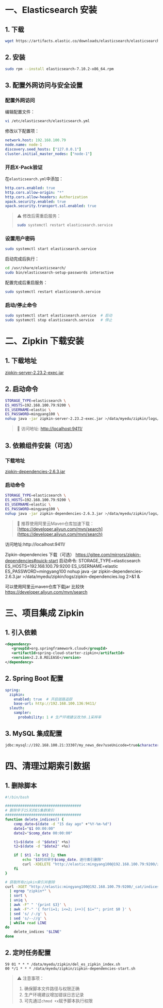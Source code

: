 # 一、Elasticsearch 安装

## 1. 下载
```bash
wget https://artifacts.elastic.co/downloads/elasticsearch/elasticsearch-7.10.2-x86_64.rpm
```
## 2. 安装
```bash
sudo rpm --install elasticsearch-7.10.2-x86_64.rpm
```
## 3. 配置外网访问与安全设置

### 配置外网访问
编辑配置文件：
```bash
vi /etc/elasticsearch/elasticsearch.yml
```

修改以下配置项：
```yaml
network.host: 192.168.100.79
node.name: node-1
discovery.seed_hosts: ["127.0.0.1"]
cluster.initial_master_nodes: ["node-1"]
```

### 开启X-Pack验证
在`elasticsearch.yml`中添加：
```yaml
http.cors.enabled: true
http.cors.allow-origin: "*"
http.cors.allow-headers: Authorization
xpack.security.enabled: true
xpack.security.transport.ssl.enabled: true
```

> ⚠️ 修改后需重启服务：
> ```bash
> sudo systemctl restart elasticsearch.service
> ```

### 设置用户密码
```bash
sudo systemctl start elasticsearch.service
```

启动完成后执行：
```bash
cd /usr/share/elasticsearch/
sudo bin/elasticsearch-setup-passwords interactive
```

配置完成后重启服务：
```bash
sudo systemctl restart elasticsearch.service
```

### 启动/停止命令
```bash
sudo systemctl start elasticsearch.service  # 启动
sudo systemctl stop elasticsearch.service   # 停止
```


# 二、Zipkin 下载安装

## 1. 下载地址
[zipkin-server-2.23.2-exec.jar](https://github.com/openzipkin/zipkin/releases)

## 2. 启动命令
```bash
STORAGE_TYPE=elasticsearch \
ES_HOSTS=192.168.100.79:9200 \
ES_USERNAME=elastic \
ES_PASSWORD=mingyang100 \
nohup java -jar zipkin-server-2.23.2-exec.jar >/data/myedu/zipkin/logs/zipkin-server.log 2>&1 &
```

> 📌 访问地址: [http://localhost:9411/](http://localhost:9411/)

## 3. 依赖组件安装（可选）
### 下载地址
[zipkin-dependencies-2.6.3.jar](https://gitee.com/mirrors/zipkin-dependencies#quick-start)

### 启动命令
```bash
STORAGE_TYPE=elasticsearch \
ES_HOSTS=192.168.100.79:9200 \
ES_USERNAME=elastic \
ES_PASSWORD=mingyang100 \
nohup java -jar zipkin-dependencies-2.6.3.jar >/data/myedu/zipkin/logs/zipkin-dependencies.log 2>&1 &
```

> 📌 推荐使用阿里云Maven仓库加速下载：
> [https://developer.aliyun.com/mvn/search](https://developer.aliyun.com/mvn/search)

访问地址:http://localhost:9411/

Zipkin-dependencies 下载（可选）
https://gitee.com/mirrors/zipkin-dependencies#quick-start
启动命令:
STORAGE_TYPE=elasticsearch ES_HOSTS=192.168.100.79:9200 ES_USERNAME=elastic ES_PASSWORD=mingyang100 nohup java -jar zipkin-dependencies-2.6.3.jar >/data/myedu/zipkin/logs/zipkin-dependencies.log 2>&1 &

可以使用阿里云maven仓库下载jar 比较快
https://developer.aliyun.com/mvn/search

# 三、项目集成 Zipkin

## 1. 引入依赖
```xml
<dependency>
   <groupId>org.springframework.cloud</groupId>
   <artifactId>spring-cloud-starter-zipkin</artifactId>
   <version>2.2.8.RELEASE</version>
</dependency>
```

## 2. Spring Boot 配置
```yaml
spring:
  zipkin:
    enabled: true  # 开启链路追踪
    base-url: http://192.168.100.136:9411/
  sleuth:
    sampler:
      probability: 1 # 生产环境建议改为0.1采样率
```

## 3. MySQL 集成配置
```bash
jdbc:mysql://192.168.100.21:33307/my_news_dev?useUnicode=true&characterEncoding=UTF-8&queryInterceptors=brave.mysql8.TracingQueryInterceptor&exceptionInterceptors=brave.mysql8.TracingExceptionInterceptor
```

# 四、清理过期索引数据

## 1. 删除脚本
```bash
#!/bin/bash

###################################
# 删除早于15天的ES集群索引
###################################
function delete_indices() {
    comp_date=$(date -d "15 day ago" +"%Y-%m-%d")
    date1="$1 00:00:00"
    date2="$comp_date 00:00:00"

    t1=$(date -d "$date1" +%s)
    t2=$(date -d "$date2" +%s)

    if [ $t1 -le $t2 ]; then
        echo "$1时间早于$comp_date，进行索引删除"
        curl -XDELETE "http://elastic:mingyang100@192.168.100.79:9200/zipkin-*-$1"
    fi
}

# 获取所有zipkin索引并删除
curl -XGET "http://elastic:mingyang100@192.168.100.79:9200/_cat/indices" \
  | egrep "zipkin*" \
  | sort \
  | uniq \
  | awk -F" " '{print $3}' \
  | awk -F"-" '{ for(i=1; i<=2; i++){ $i=""; print $0 }' \
  | sed 's/ /-/g' \
  | sed 's/--//g' \
  | while read LINE
do
    delete_indices "$LINE"
done
```

## 2. 定时任务配置
```cron
59 01 * * * /data/myedu/zipkin/del_es_zipkin_index.sh
00 */1 * * * /data/myedu/zipkin/zipkin-dependencies-start.sh
```

> ⚠️ 注意事项：
> 1. 确保脚本文件路径与权限正确
> 2. 生产环境建议增加错误日志记录
> 3. 可先通过`chmod +x`赋予脚本执行权限
